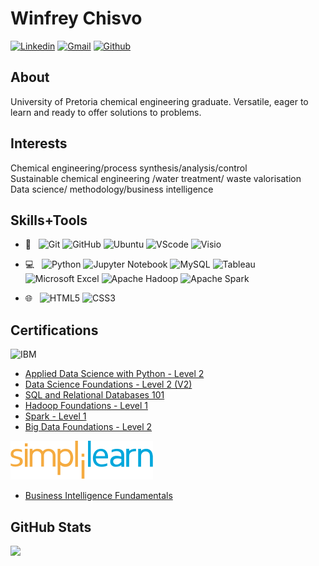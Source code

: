 # Winfrey Chisvo 

[![Linkedin](https://img.shields.io/badge/-LinkedIn-blue?style=flat&logo=Linkedin&logoColor=white)](https://www.linkedin.com/in/cwinfrey?lipi=urn%3Ali%3Apage%3Ad_flagship3_profile_view_base_contact_details%3BTEANHa%2FZTuaoXkT%2F9LQm9Q%3D%3D)
[![Gmail](https://img.shields.io/badge/-Gmail-c14438?style=flat&logo=Gmail&logoColor=white)](mailto:chisvo.winfrey@gmail.com)
[![Github](https://img.shields.io/badge/-Github-000?style=flat&logo=Github&logoColor=white)](https://github.com/winchcodes)

## About
University of Pretoria chemical engineering graduate. Versatile, eager to learn and ready to offer solutions to problems.

## Interests 
Chemical engineering/process synthesis/analysis/control <br/>
Sustainable chemical engineering /water treatment/ waste valorisation<br/>
Data science/ methodology/business intelligence<br/>

## Skills+Tools 

- 🔧 &#160; ![Git](https://img.shields.io/badge/Git-F05032?style=plastic&logo=git)
![GitHub](https://img.shields.io/badge/GitHub-181717?style=plastic&logo=github)
![Ubuntu](https://img.shields.io/badge/Ubuntu-E95420?style=plastic&logo=ubuntu)
![VScode](https://img.shields.io/badge/VScode-007ACC?style=plastic&logo=visualstudiocode)
![Visio](https://img.shields.io/badge/Visio-3955A3?style=plastic&logo=microsoftvisio)
         
- 💻 &#160; ![Python](https://img.shields.io/badge/Python-3776AB?style=plastic&logo=python)
![Jupyter Notebook](https://img.shields.io/badge/Jupyter-Notebook-F37626?style=plastic&logo=jupyter)
![MySQL](https://img.shields.io/badge/MySQL-4479A1?style=plastic&logo=mysql)
![Tableau](https://img.shields.io/badge/Tableau-E97627?style=plastic&logo=tableau)
![Microsoft Excel](https://img.shields.io/badge/MS-Excel-217346?style=plastic&logo=microsoftexcel)
![Apache Hadoop](https://img.shields.io/badge/Apache-Hadoop-66CCFF?style=plastic&logo=apachehadoop)
![Apache Spark](https://img.shields.io/badge/Apache-Spark-E25A1C?style=plastic&logo=apachespark)

- 🌐 &#160; ![HTML5](https://img.shields.io/badge/HTML5-E34F26?style=plastic&logo=html5)
![CSS3](https://img.shields.io/badge/CSS3-1572B6?style=plastic&logo=css3)


## Certifications
<p>

![IBM](https://www.vectorlogo.zone/logos/ibm/ibm-icon.svg)
- [Applied Data Science with Python - Level 2](https://www.credly.com/badges/7b9b4d6e-372a-42d5-a637-1591b1246c63/linked_in_profile)
- [Data Science Foundations - Level 2 (V2)](https://www.credly.com/badges/309e4bdd-35a3-4e49-80fc-f41149448ae4/linked_in_profile)
- [SQL and Relational Databases 101](https://courses.cognitiveclass.ai/certificates/e9c865a5d7cb43ec92257fc9a13a1dd2)
- [Hadoop Foundations - Level 1](https://www.credly.com/badges/13b54c8a-905a-4820-a71c-3fd9a4aa9dd6/linked_in_profile)
- [Spark - Level 1](https://www.credly.com/badges/741a8fd4-3910-4432-afe9-4dc1abf8c1ff/linked_in_profile)
- [Big Data Foundations - Level 2](https://www.credly.com/badges/1e15822d-13f6-495e-9fe3-9da85361c199/linked_in_profile)
<p/>

<p>

![Simplilearn](./icons/Simplilearn.svg)
- [Business Intelligence Fundamentals](https://simpli-web.app.link/e/ABNVQE265wb)
<p/>

## GitHub Stats

<p>
<img width="50%"  src="https://github-readme-stats.vercel.app/api?username=winchcodes&show_icons=true&hide_border=true" />

<p/>